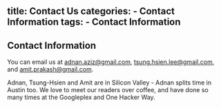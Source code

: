title: Contact Us
categories:
    - Contact Information
tags:
    - Contact Information
---

<h2 id="contact">Contact Information <i class="icon-double-angle-right"></i></h2>

You can email us at adnan.aziz@gmail.com, tsung.hsien.lee@gmail.com, and amit.prakash@gmail.com.

Adnan, Tsung-Hsien and Amit are in Silicon Valley - Adnan splits time in Austin too.  We love to meet our readers over coffee, and have done so many times at the Googleplex and One Hacker Way.
